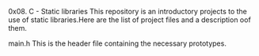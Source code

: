 0x08. C - Static libraries
	This repository is an introductory projects to the use of static libraries.Here are the list of project files and a description oof them.

main.h
	This is the header file containing the necessary prototypes.
